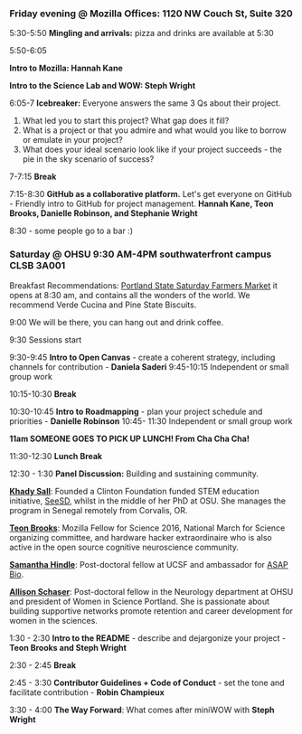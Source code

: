 ### Friday evening @ Mozilla Offices: 1120 NW Couch St, Suite 320

5:30-5:50 **Mingling and arrivals:** pizza and drinks are available at 5:30

5:50-6:05 

**Intro to Mozilla: Hannah Kane**

**Intro to the Science Lab and WOW: Steph Wright**

6:05-7 **Icebreaker:** Everyone answers the same 3 Qs about their project.
1. What led you to start this project? What gap does it fill?
2. What is a project or that you admire and what would you like to borrow or emulate in your project?
2. What does your ideal scenario look like if your project succeeds - the pie in the sky scenario of success?

7-7:15 **Break**

7:15-8:30 **GitHub as a collaborative platform.** Let's get everyone on GitHub - Friendly intro to GitHub for project management. **Hannah Kane, Teon Brooks, Danielle Robinson, and Stephanie Wright**

8:30 - some people go to a bar :)


### Saturday @ OHSU 9:30 AM-4PM southwaterfront campus CLSB 3A001 

Breakfast Recommendations: [Portland State Saturday Farmers Market](http://www.portlandfarmersmarket.org/our-markets/psu/) it opens at 8:30 am, and contains all the wonders of the world. We recommend Verde Cucina and Pine State Biscuits.

9:00 We will be there, you can hang out and drink coffee. 

9:30 Sessions start

9:30-9:45 **Intro to Open Canvas** - create a coherent strategy, including channels for contribution - **Daniela Saderi**
9:45-10:15 Independent or small group work  

10:15-10:30 **Break**

10:30-10:45 **Intro to Roadmapping** - plan your project schedule and priorities - **Danielle Robinson**
10:45- 11:30 Independent or small group work

**11am SOMEONE GOES TO PICK UP LUNCH! From Cha Cha Cha!**

11:30-12:30 **Lunch Break**

12:30 - 1:30 **Panel Discussion:**
Building and sustaining community.

**[Khady Sall](http://gradschool.oregonstate.edu/molecular-and-cellular-biology-graduate-program/khadidiatou-sall)**: Founded a Clinton Foundation funded STEM education initiative, [SeeSD](https://www.seesd.org/), whilst in the middle of her PhD at OSU. She manages the program in Senegal remotely from Corvalis, OR.

**[Teon Brooks](https://twitter.com/teon_io)**: Mozilla Fellow for Science 2016, National March for Science organizing committee, and hardware hacker extraordinaire who is also active in the open source cognitive neuroscience community. 

**[Samantha Hindle](https://www.linkedin.com/in/samantha-hindle-a82bb689/)**: Post-doctoral fellow at UCSF and ambassador for [ASAP Bio](http://asapbio.org/).

**[Allison Schaser](https://www.linkedin.com/in/allison-schaser-63b62099/)**: Post-doctoral fellow in the Neurology department at OHSU and president of Women in Science Portland. She is passionate about building supportive networks promote retention and career development for women in the sciences.

   
1:30 - 2:30 **Intro to the README** - describe and dejargonize your project - **Teon Brooks and Steph Wright**
 
2:30 - 2:45 **Break**

2:45 - 3:30 **Contributor Guidelines + Code of Conduct** - set the tone and facilitate contribution - **Robin Champieux**

3:30 - 4:00 **The Way Forward**: What comes after miniWOW with **Steph Wright**

   

   
   
